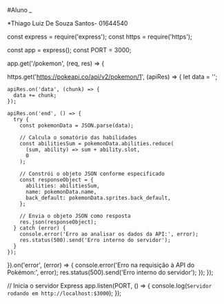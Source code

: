 #Aluno _

*Thiago Luiz De Souza Santos- 01644540


const express = require('express');
const https = require('https');

const app = express();
const PORT = 3000;

app.get('/pokemon', (req, res) => {
 
  https.get('https://pokeapi.co/api/v2/pokemon/1', (apiRes) => {
    let data = '';

    apiRes.on('data', (chunk) => {
      data += chunk;
    });

    apiRes.on('end', () => {
      try {
        const pokemonData = JSON.parse(data);

        // Calcula o somatório das habilidades
        const abilitiesSum = pokemonData.abilities.reduce(
          (sum, ability) => sum + ability.slot,
          0
        );

        // Constrói o objeto JSON conforme especificado
        const responseObject = {
          abilities: abilitiesSum,
          name: pokemonData.name,
          back_default: pokemonData.sprites.back_default,
        };

        // Envia o objeto JSON como resposta
        res.json(responseObject);
      } catch (error) {
        console.error('Erro ao analisar os dados da API:', error);
        res.status(500).send('Erro interno do servidor');
      }
    });
  }).on('error', (error) => {
    console.error('Erro na requisição à API do Pokémon:', error);
    res.status(500).send('Erro interno do servidor');
  });
});

// Inicia o servidor Express
app.listen(PORT, () => {
  console.log(`Servidor rodando em http://localhost:$3000`);
});
